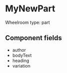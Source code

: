 # MyNewPart

Wheelroom type: part

## Component fields

- author
- bodyText
- heading
- variation



